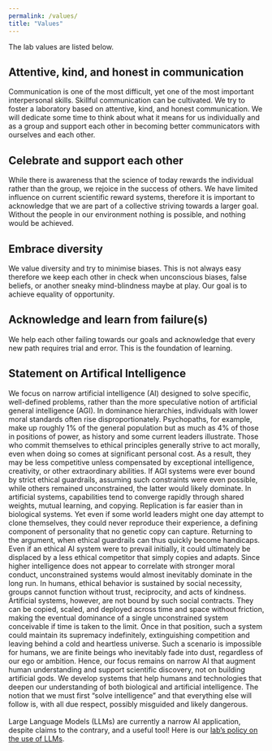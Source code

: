 ```yaml
---
permalink: /values/
title: "Values"
---
```


The lab values are listed below.

## Attentive, kind, and honest in communication

Communication is one of the most difficult, yet one of the most important interpersonal skills. Skillful communication can be cultivated. We try to foster a laboratory based on attentive, kind, and honest communication. We will dedicate some time to think about what it means for us individually and as a group and support each other in becoming better communicators with ourselves and each other.

## Celebrate and support each other 

While there is awareness that the science of today rewards the individual rather than the group, we rejoice in the success of others. We have limited influence on current scientific reward systems, therefore it is important to acknowledge that we are part of a collective striving towards a larger goal. Without the people in our environment nothing is possible, and nothing would be achieved.

## Embrace diversity

We value diversity and try to minimise biases. This is not always easy therefore we keep each other in check when unconscious biases, false beliefs, or another sneaky mind-blindness maybe at play. Our goal is to achieve equality of opportunity.

## Acknowledge and learn from failure(s)

We help each other failing towards our goals and acknowledge that every new path requires trial and error. This is the foundation of learning.

## Statement on Artifical Intelligence 

We focus on narrow artificial intelligence (AI) designed to solve specific, well-defined problems, rather than the more speculative notion of artificial general intelligence (AGI). In dominance hierarchies, individuals with lower moral standards often rise disproportionately. Psychopaths, for example, make up roughly 1% of the general population but as much as 4% of those in positions of power, as history and some current leaders illustrate. Those who commit themselves to ethical principles generally strive to act morally, even when doing so comes at significant personal cost. As a result, they may be less competitive unless compensated by exceptional intelligence, creativity, or other extraordinary abilities. If AGI systems were ever bound by strict ethical guardrails, assuming such constraints were even possible, while others remained unconstrained, the latter would likely dominate. In artificial systems, capabilities tend to converge rapidly through shared weights, mutual learning, and copying. Replication is far easier than in biological systems. Yet even if some world leaders might one day attempt to clone themselves, they could never reproduce their experience, a defining component of personality that no genetic copy can capture. Returning to the argument, when ethical guardrails can thus quickly become handicaps. Even if an ethical AI system were to prevail initially, it could ultimately be displaced by a less ethical competitor that simply copies and adapts. Since higher intelligence does not appear to correlate with stronger moral conduct, unconstrained systems would almost inevitably dominate in the long run. In humans, ethical behavior is sustained by social necessity, groups cannot function without trust, reciprocity, and acts of kindness. Artificial systems, however, are not bound by such social contracts. They can be copied, scaled, and deployed across time and space without friction, making the eventual dominance of a single unconstrained system conceivable if time is taken to the limit. Once in that position, such a system could maintain its supremacy indefinitely, extinguishing competition and leaving behind a cold and heartless universe. Such a scenario is impossible for humans, we are finite beings who inevitably fade into dust, regardless of our ego or ambition. Hence, our focus remains on narrow AI that augment human understanding and support scientific discovery, not on building artificial gods. We develop systems that help humans and technologies that deepen our understanding of both biological and artificial intelligence. The notion that we must first “solve intelligence” and that everything else will follow is, with all due respect, possibly misguided and likely dangerous.
<br>
<br>
Large Language Models (LLMs) are currently a narrow AI application, despite claims to the contrary, and a useful tool! Here is our [lab’s policy on the use of LLMs](https://mhm-lab.github.io/use_LLMs/).
